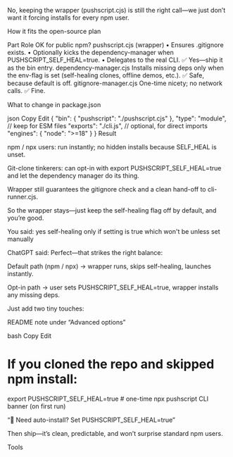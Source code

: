 No, keeping the wrapper (pushscript.cjs) is still the right call—we just don’t want it forcing installs for every npm user.

How it fits the open-source plan

Part	Role	OK for public npm?
pushscript.cjs (wrapper)	• Ensures .gitignore exists.
• Optionally kicks the dependency-manager when PUSHSCRIPT_SELF_HEAL=true.
• Delegates to the real CLI.	✅ Yes—ship it as the bin entry.
dependency-manager.cjs	Installs missing deps only when the env-flag is set (self-healing clones, offline demos, etc.).	✅ Safe, because default is off.
gitignore-manager.cjs	One-time nicety; no network calls.	✅ Fine.

What to change in package.json

json
Copy
Edit
{
  "bin": { "pushscript": "./pushscript.cjs" },
  "type": "module",              // keep for ESM files
  "exports": "./cli.js",         // optional, for direct imports
  "engines": { "node": ">=18" }
}
Result

npm / npx users: run instantly; no hidden installs because SELF_HEAL is unset.

Git-clone tinkerers: can opt-in with export PUSHSCRIPT_SELF_HEAL=true and let the dependency manager do its thing.

Wrapper still guarantees the gitignore check and a clean hand-off to cli-runner.cjs.

So the wrapper stays—just keep the self-healing flag off by default, and you’re good.






You said:
yes  self-healing only if setting is true which won't be unless set manually


ChatGPT said:
Perfect—that strikes the right balance:

Default path (npm / npx) → wrapper runs, skips self-healing, launches instantly.

Opt-in path → user sets PUSHSCRIPT_SELF_HEAL=true, wrapper installs any missing deps.

Just add two tiny touches:

README note under “Advanced options”

bash
Copy
Edit
# If you cloned the repo and skipped npm install:
export PUSHSCRIPT_SELF_HEAL=true   # one-time
npx pushscript
CLI banner (on first run)

“🔧 Need auto-install? Set PUSHSCRIPT_SELF_HEAL=true”

Then ship—it’s clean, predictable, and won’t surprise standard npm users.









Tools


